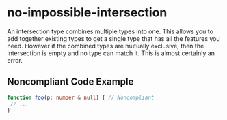 # no-impossible-intersection

An intersection type combines multiple types into one. This allows you to add together existing types to get a single type that has all the features you need. However if the combined types are mutually exclusive, then the intersection is empty and no type can match it. This is almost certainly an error.

## Noncompliant Code Example

```typescript
function foo(p: number & null) { // Noncompliant
 // ...
}
```
